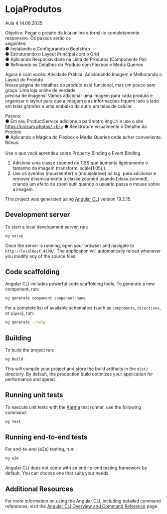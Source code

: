 # LojaProdutos

Aula 4 14.08.2025

Objetivo: Pegar o projeto da loja online e torná-lo completamente responsivo. Os passos serão os<br>
seguintes:<br>
● Instalando e Configurando o Bootstrap<br>
● Estruturando o Layout Principal com o Grid<br>
● Aplicando Responsividade na Lista de Produtos (Componente Pai)<br>
● Refinando os Detalhes do Produto com Flexbox e Media Queries<br>

Agora é com vocês: Atividade Prática: Adicionando Imagem e Melhorando o Layout do Produto<br>
Nossa página de detalhes do produto está funcional, mas um pouco sem graça. Uma loja online de verdade<br>
precisa de imagens! Vamos adicionar uma imagem para cada produto e organizar o layout para que a imagem e as informações fiquem lado a lado em telas grandes e uma embaixo da outra em telas de celular.<br>

Passos:<br>
● Em seu ProductService adicione o parâmetro imgUrl e use o site https://picsum.photos/.<br>
● Reestruture visualmente o Detalhe do Produto<br>
● Aplicando a Mágica do Flexbox e Media Queries onde achar conveniente.<br>
Bônus:<br><br>
Use o que você aprendeu sobre Property Binding e Event Binding.<br>
1. Adicione uma classe zoomed no CSS que aumenta ligeiramente o tamanho da imagem (transform: scale(1.05);).<br>
2. Use os eventos (mouseenter) e (mouseleave) na tag <img> para adicionar e remover dinamicamente a classe zoomed usando [class.zoomed], criando um efeito de zoom sutil quando o usuário passa o mouse sobre a imagem.<br>


This project was generated using [Angular CLI](https://github.com/angular/angular-cli) version 19.2.15.

## Development server

To start a local development server, run:

```bash
ng serve
```

Once the server is running, open your browser and navigate to `http://localhost:4200/`. The application will automatically reload whenever you modify any of the source files.

## Code scaffolding

Angular CLI includes powerful code scaffolding tools. To generate a new component, run:

```bash
ng generate component component-name
```

For a complete list of available schematics (such as `components`, `directives`, or `pipes`), run:

```bash
ng generate --help
```

## Building

To build the project run:

```bash
ng build
```

This will compile your project and store the build artifacts in the `dist/` directory. By default, the production build optimizes your application for performance and speed.

## Running unit tests

To execute unit tests with the [Karma](https://karma-runner.github.io) test runner, use the following command:

```bash
ng test
```

## Running end-to-end tests

For end-to-end (e2e) testing, run:

```bash
ng e2e
```

Angular CLI does not come with an end-to-end testing framework by default. You can choose one that suits your needs.

## Additional Resources

For more information on using the Angular CLI, including detailed command references, visit the [Angular CLI Overview and Command Reference](https://angular.dev/tools/cli) page.
